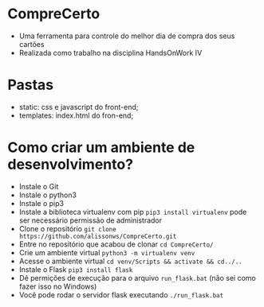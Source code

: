 # CompreCerto

- Uma ferramenta para controle do melhor dia de compra dos seus cartões
- Realizada como trabalho na disciplina HandsOnWork IV

# Pastas
- static: css e javascript do front-end;
- templates: index.html do fron-end;

# Como criar um ambiente de desenvolvimento?
- Instale o Git
- Instale o python3
- Instale o pip3
- Instale a biblioteca virtualenv com pip `pip3 install virtualenv` pode ser necessário permissão de administrador
- Clone o repositório `git clone https://github.com/alissonws/CompreCerto.git`
- Entre no repositório que acabou de clonar `cd CompreCerto/`
- Crie um ambiente virtual `python3 -m virtualenv venv`
- Acesse o ambiente virtual `cd venv/Scripts && activate && cd../..`
- Instale o Flask `pip3 install flask`
- Dê permições de execução para o arquivo `run_flask.bat` (não sei como fazer isso no Windows)
- Você pode rodar o servidor flask executando `./run_flask.bat`